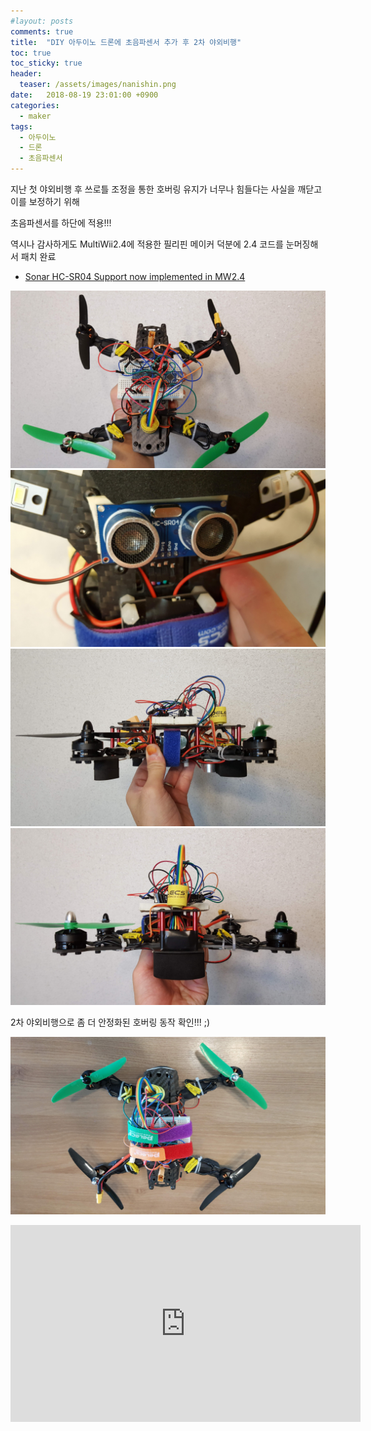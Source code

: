 ```yaml
---
#layout: posts
comments: true
title:  "DIY 아두이노 드론에 초음파센서 추가 후 2차 야외비행"
toc: true
toc_sticky: true
header:
  teaser: /assets/images/nanishin.png
date:   2018-08-19 23:01:00 +0900
categories:
  - maker
tags:
  - 아두이노
  - 드론
  - 초음파센서
---
```

지난 첫 야외비행 후 쓰로틀 조정을 통한 호버링 유지가 너무나 힘들다는 사실을 깨닫고 이를 보정하기 위해

초음파센서를 하단에 적용!!!

역시나 감사하게도 MultiWii2.4에 적용한 필리핀 메이커 덕분에 2.4 코드를 눈머징해서 패치 완료

- [Sonar HC-SR04 Support now implemented in MW2.4](http://www.multiwii.com/forum/viewtopic.php?t=6282)

![초음파센서 배선 적용 후 상부](/assets/images/20180816_025935.png)
![하부 초음파센서 설치 위치](/assets/images/20180816_025945.png)
![초음파센서 적용 후 측면](/assets/images/20180816_025952.png)
![수신기 고정을 위해 절연테이프 적용한 후면](/assets/images/20180816_030015.png)

2차 야외비행으로 좀 더 안정화된 호버링 동작 확인!!! ;)

![초음파센서 고려해 찍찍이 고정](/assets/images/20180819_134023.png)

<iframe width="560" height="315" src="https://www.youtube.com/embed/v8UkYDHHhgw" frameborder="0" allow="autoplay; encrypted-media" allowfullscreen></iframe>
